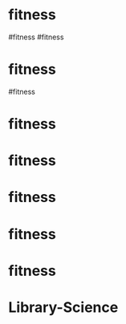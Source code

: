 # fitness
#fitness
#fitness
# fitness
#fitness
# fitness
# fitness
# fitness
# fitness
# fitness
# Library-Science
